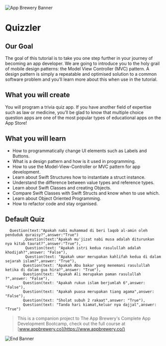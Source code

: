 
![App Brewery Banner](Documentation/AppBreweryBanner.png)

#  Quizzler

## Our Goal

The goal of this tutorial is to take you one step further in your journey of becoming an app developer. We are going to introduce you to the holy grail of mobile design patterns: the Model View Controller (MVC) pattern. A design pattern is simply a repeatable and optimised solution to a common software problem and you’ll learn more about this when use in the tutorial.

## What you will create

You will program a trivia quiz app. If you have another field of expertise such as law or medicine, you’ll be glad to know that multiple choice question apps are one of the most popular types of educational apps on the App Store! 

## What you will learn

* How to programmatically change UI elements such as Labels and Buttons.
* What is a design pattern and how is it used in programming.
* How to use the Model-View-Controller or MVC pattern for app development.
* Learn about Swift Structures how to instantiate a struct instance.
* Understand the difference between value types and reference types. 
* Learn about Swift Classes and creating Objects.
* Compare Swift Classes with Swift Structs and know when to use which.
* Learn about Object Oriented Programming.
* How to refactor code and stay organised.



## Default Quiz

```
  Question(text:"Apakah nabi muhammad di beri laqob al-amin oleh penduduk quraisy?",answer:"True")
        ,Question(text:"Apakah mu'jizat nabi musa adalah diturunkan nya kitab taurat?",answer:"True"),
         Question(text: "Apakah istri kedua rasulullah adalah khodijah?",answer: "False"),
         Question(text: "Apakah umar merupakan kahlifah kedua di dalam sejarah islam?",answer: "True"),
        Question(text: "Apakah Abu bakar yang menemani rasulullah ketika di dalam gua hira?",answer: "True"),
        Question(text: "Apakah Ali merupakan paman rasulullah ?",answer: "False"),
        Question(text: "Apakah rukun islam berjumlah 6",answer: "False"),
        Question(text: "Apakah puasa merupakan tiang agama",answer: "False"),
        Question(text: "Sholat subuh 2 rakaat",answer: "True"),
        Question(text: "Tanda hari kiamat,keluar nya dajjal",answer: "True")
```




>This is a companion project to The App Brewery's Complete App Development Bootcamp, check out the full course at [www.appbrewery.co](https://www.appbrewery.co/)

![End Banner](Documentation/readme-end-banner.png)
